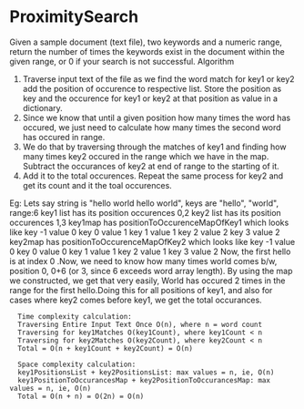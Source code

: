 # ProximitySearch
Given a sample document (text file), two keywords and a numeric range, return the number of times the keywords exist in the document within the given range, or 0 if your search is not successful.
Algorithm

1. Traverse input text of the file as we find the word match for key1 or key2 add the position of occurence to respective list. Store the position as key and the occurence for key1 or key2 at that position as value in a dictionary.
2.  Since we know that until a given position how many times the word has occured,
we just need to calculate how many times the second word has occured in range.
3. We do that by traversing through the matches of key1 and finding how many times key2 occured in the range which we have in the map. Subtract the occurances of key2 at end of range to the starting of it.
4. Add it to the total occurences. Repeat the same process for key2 and get its count and it the toal occurences.

Eg: Lets say string is "hello world hello world", keys are "hello", "world", range:6
key1 list has its position occurences 0,2
key2 list has its position occurences 1,3
key1map has positionToOccurenceMapOfKey1 which looks like 
key -1 value 0 key 0 value 1 key 1 value 1 key 2 value 2 key 3 value 2
key2map has positionToOccurenceMapOfKey2 which looks like
key -1 value 0 key 0 value 0 key 1 value 1 key 2 value 1 key 3 value 2
Now, the first hello is at index 0 .Now, we need to know how many times world comes b/w,
position 0, 0+6 (or 3, since 6 exceeds word array length). By using the map we constructed, we get that very easily, World has occured 2 times in the range for the first hello.Doing this for all positions of key1, and also for cases where key2 comes before key1, we get the total occurances.
      
      Time complexity calculation:
      Traversing Entire Input Text Once O(n), where n = word count
      Traversing for key1Matches O(key1Count), where key1Count < n
      Traversing for key2Matches O(key2Count), where key2Count < n
      Total = O(n + key1Count + key2Count) = O(n)
      
      Space complexity calculation:
      key1PositionsList + key2PositionsList: max values = n, ie, O(n)
      key1PositionToOccurancesMap + key2PositionToOccurancesMap: max values = n, ie, O(n)
      Total = O(n + n) = O(2n) = O(n)
